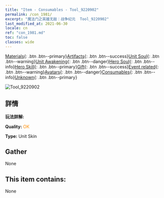 ```yaml
---
title: "Item - Consumables - Tool_9220902"
permalink: /con_1981/
excerpt: "魔法门之英雄无敌：战争纪元  Tool_9220902"
last_modified_at: 2021-06-30
locale: cn
ref: "con_1981.md"
toc: false
classes: wide
---
```

 [Materials](/ItemsCN/){: .btn .btn--primary}[Artifacts](/ItemsCN/Artifacts/){: .btn .btn--success}[Unit Soul](/ItemsCN/UnitSoul/){: .btn .btn--warning}[Unit Awakening](/ItemsCN/UnitAwakening/){: .btn .btn--danger}[Hero Soul](/ItemsCN/HeroSoul/){: .btn .btn--info}[Hero Skill](/ItemsCN/HeroSkill/){: .btn .btn--primary}[Gift](/ItemsCN/Gift/){: .btn .btn--success}[Event related](/ItemsCN/Events/){: .btn .btn--warning}[Avatars](/ItemsCN/Avatars/){: .btn .btn--danger}[Consumables](/ItemsCN/Consumables/){: .btn .btn--info}[Unknown](/ItemsCN/Unknown/){: .btn .btn--primary}

 ![Tool_9220902](/images/u/ti_tanglangpifu.jpg)

## 詳情
 **玩法詳解:** 

 **Quality:** <span style="color: #FF8C00">OK</span>

 **Type:** Unit Skin

## Gather

  None

## This item contains:

  None

